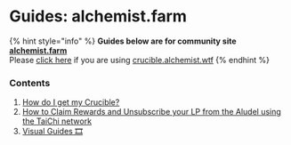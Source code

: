 # Guides: alchemist.farm

{% hint style="info" %}
**Guides below are for community site** [**alchemist.farm**](./)  
Please [click here](../guides-crucible.alchemist.wtf.md) if you are using [crucible.alchemist.wtf](../guides-crucible.alchemist.wtf.md)
{% endhint %}

### Contents

1. [How do I get my Crucible?](how-to-get-your-crucible.md)
2. [How to Claim Rewards and Unsubscribe your LP from the Aludel using the TaiChi network](how-to-claim-rewards-and-unsubscribe-your-lp-from-the-aludel-using-the-taichi-network.md)
3. [Visual Guides 🎞](visual-guides.md)

